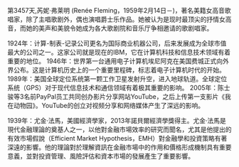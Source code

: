 第3457天,芮妮·弗莱明 (Renée Fleming，1959年2月14日－)，著名美籍女高音歌唱家，除了主唱歌剧外，偶也演唱爵士乐作品。她被认为是现时最顶尖的抒情女高音，而她的美声和美貌令她成为各大歌剧院和音乐厅争相邀请的歌剧唱家。

1924年：计算-制表-记录公司更名为国际商业机器公司，后来发展成为全球市值最大的公司之一。这家公司就是现在的IBM，它在计算机科技和信息技术领域有着重要的地位。
1946年：世界第一台通用电子计算机埃尼阿克在美国费城正式向外界公布。这是计算机历史上的一个重要里程碑，标志着电子计算机时代的开始。
1989年：美国全球定位系统第一颗工作卫星发射升空，进入地球轨道。全球定位系统（GPS）对于现代信息技术和通信领域有着极其重要的影响。
2005年：陈士骏等3名前PayPal员工共同创办影片分享网站YouTube，之后上传第一支影片《我在动物园》。YouTube的创立对视频分享和网络媒体产生了深远的影响。

1939年：尤金·法馬，美國經濟學家，2013年諾貝爾經濟學獎得主。尤金·法馬是現代金融理論的奠基人之一，以他對金融市場效率的研究而聞名，尤其是他提出的有效市場假說（Efficient Market Hypothesis，EMH）對金融學和投資策略有著深遠的影響。他的理論對於理解資訊在金融市場中的作用和價格形成機制具有重要意義，並對投資管理、風險評估和資本市場的發展產生了重要影響。